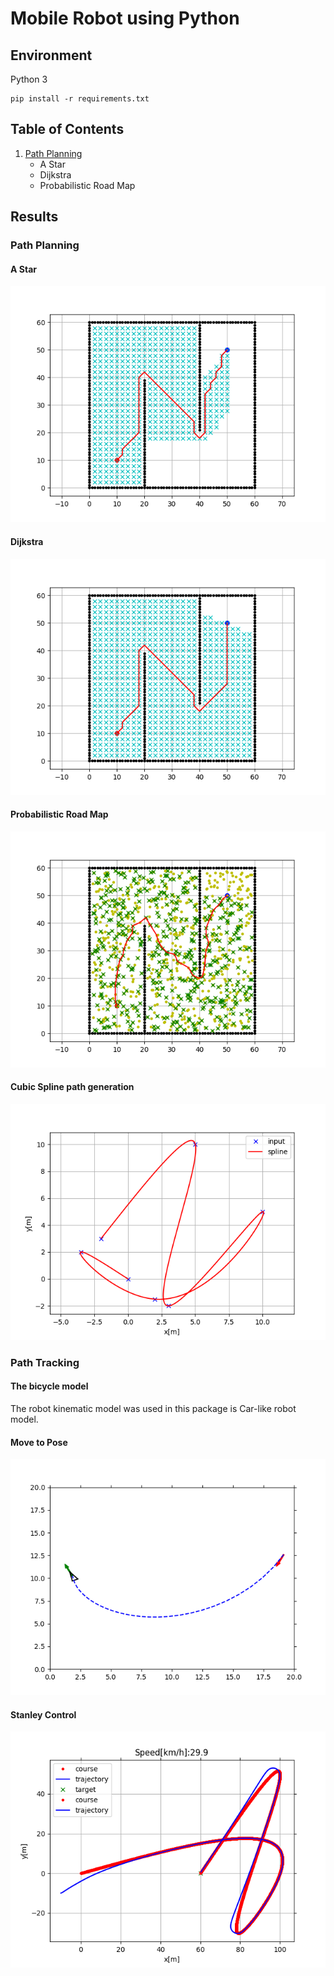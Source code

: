 # Mobile Robot using Python
## Environment
Python 3<br>
```
pip install -r requirements.txt
```
## Table of Contents
1. [Path Planning](path_planning)
    * A Star
    * Dijkstra
    * Probabilistic Road Map

## Results
### Path Planning
#### A Star
![A Star](results/path_planning/a_star.png)

#### Dijkstra
![Dijkstra](results/path_planning/dijkstra.png)

#### Probabilistic Road Map
![PRM](results/path_planning/prm.png)

#### Cubic Spline path generation
![Cubic Spline](results/path_planning/spline.png)

### Path Tracking
#### The bicycle model
The robot kinematic model was used in this package is Car-like robot model.
#### Move to Pose
![Move to Pose](results/path_tracking/move2pose.png)
#### Stanley Control
![Stanley Control](results/path_tracking/stanley.png)